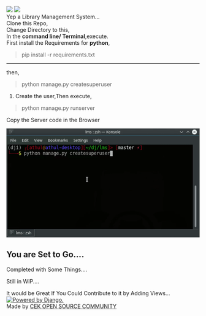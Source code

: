 ![](https://img.shields.io/badge/PRs%20-Welcome-green.svg)
![](https://img.shields.io/badge/Created%20With%20%E2%9D%A4%EF%B8%8F-CEK%20Open%20Source%20Community-green.svg)    
Yep a Library Management System...  
Clone this Repo,  
Change Directory to this,  
In the **command line/ Terminal**,execute.   
First install the Requirements for **python**,
>pip install -r requirements.txt
----------  
 then,
>python manage.py createsuperuser  

1. Create the user,Then execute,  

>python manage.py runserver   

Copy the Server code in the Browser   

![](/assets/ezgif.com-video-to-gif.gif)   

## You are Set to Go....

Completed with Some Things....

Still in WIP....     

It would be Great If You Could Contribute to it by Adding Views...   
<a href="http://www.djangoproject.com/"><img src="https://www.djangoproject.com/m/img/badges/djangopowered126x54.gif" border="0" alt="Powered by Django." title="Powered by Django." /></a>   
Made by [CEK OPEN SOURCE COMMUNITY](https://github.com/cek-open-source-club)
